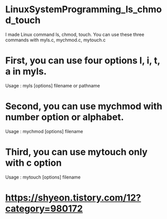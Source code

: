 # LinuxSystemProgramming_ls_chmod_touch
I made Linux command ls, chmod, touch.
You can use these three commands with myls.c, mychmod.c, mytouch.c
# First, you can use four options l, i, t, a in myls.
Usage : myls [options] filename or pathname
  
# Second, you can use mychmod with number option or alphabet.
Usage : mychmod [options] filename
  
# Third, you can use mytouch only with c option
Usage : mytouch [options] filename

# https://shyeon.tistory.com/12?category=980172
